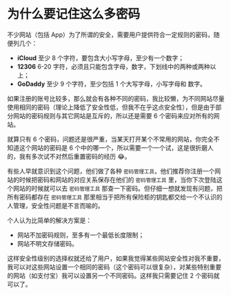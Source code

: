 # 为什么要记住这么多密码

不少网站（包括 App）为了所谓的安全，需要用户提供符合一定规则的密码，随便列几个：

- **iCloud** 至少 8 个字符，要包含大小写字母，至少有一个数字；
- **12306** 6-20 字符，必须且只能包含字母，数字，下划线中的两种或两种以上；
- **GoDaddy** 至少 9 个字符，至少包括 1 个大写字母，小写字母和 数字。

如果注册的账号比较多，那么就会有各种不同的密码，我比较懒，为不同网站尽量使用相同的密码（理论上降低了安全性低，但我不在乎这点安全性），但是由于部分网站的密码规则与其它网站是互斥的，所以还是需要 6 个密码来应对所有的网站。

就算只有 6 个密码，问题还是很严重，当某天打开某个不常用的网站，你完全不知道这个网站的密码是 6 个中的哪一个，所以需要一个一个试，这是很折磨人的，我有多次试不对然后重置密码的经历 😂。

有些人早就意识到这个问题，他们做了各种 `密码管理工具`，他们推荐你注册一个网站的时候把密码和网站的对应关系保存在他们的 `密码管理工具` 里，当你下次登陆这个网站的时候就可以去 `密码管理工具` 那查一下密码。但仔细一想就发现有问题，把所有密码都存在 `密码管理工具` 那里相当于把所有保险柜的钥匙都交给一个不认识的人管理，安全性问题是不言而喻的。

个人认为比简单的解决方案是：

- 网站不加密码规则，至多有一个最低长度限制；
- 网站不明文存储密码。

这样安全性级别的选择权就还给了用户，如果我觉得某些网站安全性对我不重要，我可以对这些网站设置一个相同的密码（这个密码可以很复杂），对某些特别重要的网站（如支付宝）我可以设置另一个不同密码。这样我只需要记住 2 个密码就可以了。
